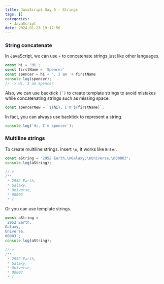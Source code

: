 ```yaml
---
title: JavaScript Day 5 - Strings
tags: []
categories:
  - JavaScript
date: 2024-01-23 19:17:56
---
```


### String concatenate

In JavaScript, we can use ```+``` to concatenate strings just like other languages.

```JavaScript
const hi = 'Hi';
const firstName = 'Spencer'
const spencer = hi + ', I am '+ firstName
console.log(spencer);
// -> Hi, I am Spencer
```

Also, we can use backtick ```(`)``` to create template strings to avoid mistakes while concatenating strings such as missing space.

```JavaScript
const spencerNew = `${hi}, I'm ${firstName}`;
```

In fact, you can always use backtick to represent a string.

```JavaScript
console.log(`Hi, I'm spencer`);
```

### Multiline strings

To create multiline strings. Insert  ```\n```, It works like ```Enter```.

```JavaScript
const aString = "2952 Earth,\nGalaxy,\nUniverse,\n00003";
console.log(aString);

//->
/**
 * 2952 Earth,
 * Galaxy,
 * Universe,
 * 00003
 * /
```

Or you can use template strings.

```JavaScript
const aString = 
`2952 Earth,
Galaxy,
Universe,
00003`;
console.log(aString);

//->
/**
 * 2952 Earth,
 * Galaxy,
 * Universe,
 * 00003
 * /
```
